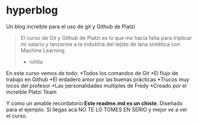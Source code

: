 # hyperblog
Un blog increible para el uso de git y Github de Platzi
>El curso de Git y Github de Platzi es lo que me hacia falta para triplicar mi salario y lanzarme a la industria del tejido de lana sintética con Machine Learning
> - niñita

En este curso vemos de todo:
*Todos los comandos de Git
*El flujo de trabajo en Github
*El erdadero amor por las buenas prácticas
*Trucos muy locos del profesor
*Las personalidades multiples de Fredy
*Creado por el increible Platzi Team

Y como un amable recordatorio:**Este readme.md es un chiste**. Diseñado para el ejemplo. Si llegas acá NO TE LO TOMES EN SERIO y mejor ve a ver el curso.